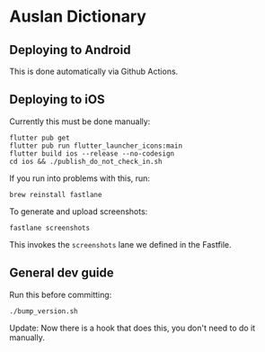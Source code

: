 # Auslan Dictionary

## Deploying to Android
This is done automatically via Github Actions.

## Deploying to iOS
Currently this must be done manually:
```
flutter pub get
flutter pub run flutter_launcher_icons:main
flutter build ios --release --no-codesign
cd ios && ./publish_do_not_check_in.sh
```

If you run into problems with this, run:
```
brew reinstall fastlane
```

To generate and upload screenshots:
```
fastlane screenshots
```
This invokes the `screenshots` lane we defined in the Fastfile.

## General dev guide

Run this before committing:
```
./bump_version.sh
```
Update: Now there is a hook that does this, you don't need to do it manually.


